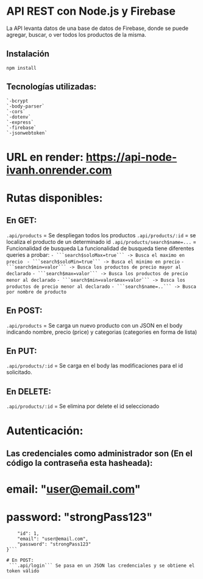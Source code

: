 # API REST con Node.js y Firebase 

La API levanta datos de una base de datos de Firebase, donde se puede agregar, buscar, o ver todos los productos de la misma.

## Instalación

```shell
npm install

```
## Tecnologías utilizadas: 
    `-bcrypt
    `-body-parser`
    `-cors`
    `-dotenv`
    `-express`
    `-firebase`
    `-jsonwebtoken`

# URL en render: https://api-node-ivanh.onrender.com

# Rutas disponibles:


## En GET:
```.api/products``` = Se despliegan todos los productos
```.api/products/:id``` = se localiza el producto de un determinado id
```.api/products/search$name=...``` = Funcionalidad de busqueda 
La funcionalidad de busqueda tiene diferentes queries a probar:
    `- ```search$soloMax=true``` -> Busca el maximo en precio `
    `- ```search$soloMin=true``` -> Busca el minimo en precio`
    `- ```search$min=valor``` -> Busca los productos de precio mayor al declarado`
    `- ```search$max=valor``` -> Busca los productos de precio menor al declarado`
    `- ```search$min=valor&max=valor``` -> Busca los productos de precio menor al declarado`
    `- ```search$name=..``` -> Busca por nombre de producto`
    

## En POST:
```.api/products``` = Se carga un nuevo producto con un JSON en el body indicando nombre, precio (price) y categorias (categories en forma de lista)

## En PUT:
```.api/products/:id``` = Se carga en el body las modificaciones para el id solicitado.

## En DELETE:
```.api/products/:id``` = Se elimina por delete el id seleccionado

# Autenticación:
## Las credenciales como administrador son (En el código la contraseña esta hasheada): 

# email: "user@email.com"
# password: "strongPass123"

```{
    "id": 1,
    "email": "user@email.com",
    "password": "strongPass123"
}```

# En POST:
 ```.api/login``` Se pasa en un JSON las credenciales y se obtiene el token válido
